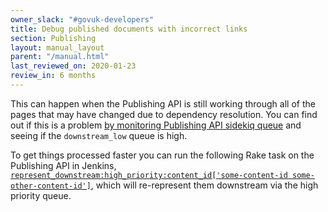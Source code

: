 ```yaml
---
owner_slack: "#govuk-developers"
title: Debug published documents with incorrect links
section: Publishing
layout: manual_layout
parent: "/manual.html"
last_reviewed_on: 2020-01-23
review_in: 6 months
---
```


This can happen when the Publishing API is still working through all of the
pages that may have changed due to dependency resolution. You can find out if
this is a problem [by monitoring Publishing API sidekiq queue][sidekiq-queue]
and seeing if the `downstream_low` queue is high.

To get things processed faster you can run the following Rake task on the
Publishing API in Jenkins,
[`represent_downstream:high_priority:content_id['some-content-id some-other-content-id']`][jenkins-task],
which will re-represent them downstream via the high priority queue.

[sidekiq-queue]: https://docs.publishing.service.gov.uk/manual/monitor-sidekiq-workers.html#header
[jenkins-task]: https://deploy.publishing.service.gov.uk/job/run-rake-task/parambuild/?TARGET_APPLICATION=publishing-api&MACHINE_CLASS=publishing_api&RAKE_TASK=represent_downstream:high_priority:content_id[%27some-content-id%20some-other-content-id%27]
